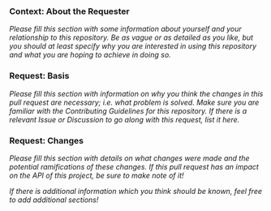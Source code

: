 ### Context: About the Requester

_Please fill this section with some information about yourself and your relationship to this repository. Be as vague or as detailed as you like, but you should at least specify why you are interested in using this repository and what you are hoping to achieve in doing so._

### Request: Basis

_Please fill this section with information on why you think the changes in this pull request are necessary; i.e. what problem is solved. Make sure you are familiar with the Contributing Guidelines for this repository. If there is a relevant Issue or Discussion to go along with this request, list it here._

### Request: Changes

_Please fill this section with details on what changes were made and the potential ramifications of these changes. If this pull request has an impact on the API of this project, be sure to make note of it!_

_If there is additional information which you think should be known, feel free to add additional sections!_
